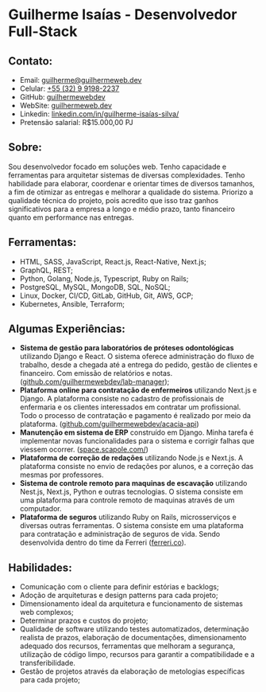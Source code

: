 # Guilherme Isaías - Desenvolvedor Full-Stack

## Contato:
- Email: [guilherme@guilhermeweb.dev](mailto:guilherme@cibernetica.dev)
- Celular: [+55 (32) 9 9198-2237](https://web.whatsapp.com/send?phone=5532991982237)
- GitHub: [guilhermewebdev](https://github.com/guilhermewebdev)
- WebSite: [guilhermeweb.dev](https://guilhermeweb.dev/)
- Linkedin: [linkedin.com/in/guilherme-isaías-silva/](https://www.linkedin.com/in/guilherme-isa%C3%ADas-silva/)
- Pretensão salarial: R$15.000,00 PJ

## Sobre:

Sou desenvolvedor focado em soluções web. Tenho capacidade e ferramentas para arquitetar sistemas de diversas complexidades. Tenho habilidade para elaborar, coordenar e orientar times de diversos tamanhos, a fim de otimizar as entregas e melhorar a qualidade do sistema. Priorizo a qualidade técnica do projeto, pois acredito que isso traz ganhos significativos para a empresa a longo e médio prazo, tanto financeiro quanto em performance nas entregas.

## Ferramentas:
- HTML, SASS, JavaScript, React.js, React-Native, Next.js;
- GraphQL, REST;
- Python, Golang, Node.js, Typescript, Ruby on Rails;
- PostgreSQL, MySQL, MongoDB, SQL, NoSQL;
- Linux, Docker, CI/CD, GitLab, GitHub, Git, AWS, GCP;
- Kubernetes, Ansible, Terraform;

## Algumas Experiências:
- **Sistema de gestão para laboratórios de próteses odontológicas** utilizando Django e React. O sistema oferece administração do fluxo de trabalho, desde a chegada até a entrega do pedido, gestão de clientes e financeiro. Com emissão de relatórios e notas. ([github.com/guilhermewebdev/lab-manager](https://github.com/guilhermewebdev/lab-manager));
- **Plataforma online para contratação de enfermeiros** utilizando Next.js e Django. A plataforma consiste no cadastro de profissionais de enfermaria e os clientes interessados em contratar um profissional. Todo o processo de contratação e pagamento é realizado por meio da plataforma. ([github.com/guilhermewebdev/acacia-api](https://github.com/guilhermewebdev/acacia-api))
- **Manutenção em sistema de ERP** construído em Django. Minha tarefa é implementar novas funcionalidades para o sistema e corrigir falhas que viessem ocorrer. ([space.scapole.com/](https://space.scapole.com/))
- **Plataforma de correção de redações** utilizando Node.js e Next.js. A plataforma consiste no envio de redações por alunos, e a correção das mesmas por professores.
- **Sistema de controle remoto para maquinas de escavação** utilizando Nest.js, Next.js, Python e outras tecnologias. O sistema consiste em uma plataforma para controle remoto de maquinas através de um computador.
- **Plataforma de seguros** utilizando Ruby on Rails, microsserviços e diversas outras ferramentas. O sistema consiste em uma plataforma para contratação e administração de seguros de vida. Sendo desenvolvida dentro do time da Ferreri ([ferreri.co](https://ferreri.co)).

## Habilidades:
- Comunicação com o cliente para definir estórias e backlogs;
- Adoção de arquiteturas e design patterns para cada projeto;
- Dimensionamento ideal da arquitetura e funcionamento de sistemas web complexos;
- Determinar prazos e custos do projeto;
- Qualidade de software utilizando testes automatizados, determinação realista de prazos, elaboração de documentações, dimensionamento adequado dos recursos, ferramentas que melhoram a segurança, utilização de código limpo, recursos para garantir a compatibilidade e a transferibilidade.
- Gestão de projetos através da elaboração de metologias específicas para cada projeto;
